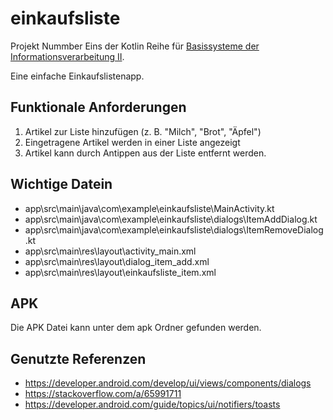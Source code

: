 # einkaufsliste

Projekt Nummber Eins der Kotlin Reihe für [Basissysteme der Informationsverarbeitung II](https://lehre.idh.uni-koeln.de/lehrveranstaltungen/sommersemester-2025/basissysteme-der-informationsverarbeitung-1/).

Eine einfache Einkaufslistenapp.

## Funktionale Anforderungen

1. Artikel zur Liste hinzufügen (z. B. "Milch", "Brot", "Äpfel")
2. Eingetragene Artikel werden in einer Liste angezeigt
3. Artikel kann durch Antippen aus der Liste entfernt werden.

## Wichtige Datein

- app\src\main\java\com\example\einkaufsliste\MainActivity.kt
- app\src\main\java\com\example\einkaufsliste\dialogs\ItemAddDialog.kt
- app\src\main\java\com\example\einkaufsliste\dialogs\ItemRemoveDialog.kt
- app\src\main\res\layout\activity_main.xml
- app\src\main\res\layout\dialog_item_add.xml
- app\src\main\res\layout\einkaufsliste_item.xml

## APK

Die APK Datei kann unter dem apk Ordner gefunden werden.

## Genutzte Referenzen

- https://developer.android.com/develop/ui/views/components/dialogs
- https://stackoverflow.com/a/65991711
- https://developer.android.com/guide/topics/ui/notifiers/toasts
